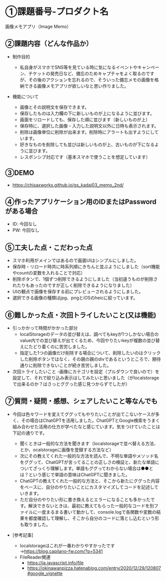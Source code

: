 # ①課題番号-プロダクト名
画像メモアプリ（Image Memo）

## ②課題内容（どんな作品か）

- 制作目的
  - 私自身がスマホでSNS等を見ている時に気になるイベントやキャンペーン、チケットの発売日など、備忘のためキャプチャをよく取るのですが、その後のアクションを忘れるので、そういった備忘メモの画像を格納できる画像メモアプリが欲しいなと思い作りました。

- 機能について
  - 画像とその説明文を保存できます。
  - 保存したものは入力欄の下に新しいものが上になるように並びます。
  - 画面をリロードしても、保存した順に並びます（新しいものが上）
  - 保存時に、選択した画像・入力した説明文以外に日時も表示されます。
  - 削除は画像単位に削除が出来ます。削除時にアラートも出すようにしています。
  - 好きなものを削除しても並びは新しいものが上、古いものが下になるように並びます。
  - レスポンシブ対応です（基本スマホで使うことを想定しています）

## ③DEMO
-  https://chisaxworks.github.io/gs_kadai03_memo_2nd/

## ④作ったアプリケーション用のIDまたはPasswordがある場合

- ID: 今回なし
- PW: 今回なし

## ⑤工夫した点・こだわった点

- スマホ利用がメインではあるので画面UIはシンプルにしました。
- 保存時・リロード時共に時系列順にきちんと並ぶようにしました（sort機能やcountの変数を入れることで対応）
- 削除ボタンで、1個ずつ削除できるようにしました（当初違うものが削除されたりもあったのですが正しく削除できるようになりました）
- UIの観点で画像を保存する前にプレビューされるようにしました。
- 選択できる画像の種類はjpg、pngとiOSのheicに絞っています。

## ⑥難しかった点・次回トライしたいこと(又は機能)

- 引っかかって時間がかかった部分
  - localStorageのデータの並び替えは、調べてもkeyが1つしかない場合のvalue内での並び替えが出てくるため、今回やりたいkeyが複数の並び替えにたどり着くのに苦労しました。
  - 指定した1つの画像だけ削除する場合について、削除したいのはクリックした削除ボタンではなく、その親の親のdivであるというところで、期待通りに削除できないことが続き苦労しました。
- 次回トライしたいこと
  -画像にカテゴリを設定（プルダウンで良いので）を設定して、それで絞り込み表示はしてみたいと思いました（がlocalstorageで出来るのか？はさっとググった感じ見つからずでしたが） 

## ⑦質問・疑問・感想、シェアしたいこと等なんでも
- 今回は色々ワードを変えてググってもやりたいことが出てこないケースが多く、その場合はChatGPTを活用しました。ChatGPTとGoogle検索をうまく組み合わせた活用の仕方が学べたなと感じています。気をつけていたことは下記の通りです。
  - 聞くときは一般的な方法を聞きます（localstorageで並べ替える方法、とか、ocalstorageに画像を登録する方法など）
  - 次にその教えてくれた一般的な方法を読んで、不明な単語やメソッド名をググって、ChatGPTが言ってることの正しさの検証と、新たな単語についてざっくり理解します。単語もググってわからない場合は●●とは？という感じで単語の意味はChatGPTに聞きました。
  - ChatGPTの教えてくれた一般的な方法と、そこから新たにググった内容をベースに、自分のやりたいことにカスタマイズしてコードを記述していきます。
  - ただ自分のやりたい形に書き換えるとエラーになることも多かったです。解決できないときは、最初に教えてもらった一般的なコードを別ファイルに一度まるまる書いて動かして、console.logで各関数や変数の結果を都度確認して理解し、そこから自分のコードに落とし込むという形も取りました。

- [参考記事]
  - localstorageはこれが一番わかりやすかったです→https://blog.capilano-fw.com/?p=5341
  - FileReader関連
    - https://ja.javascript.info/file
    - https://okinawanpizza.hatenablog.com/entry/2020/12/29/120807#google_vignette
